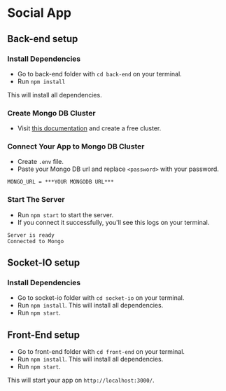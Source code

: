 # Social App

## Back-end setup

### Install Dependencies

- Go to back-end folder with `cd back-end` on your terminal.
- Run `npm install`

This will install all dependencies.

### Create Mongo DB Cluster

- Visit [this documentation](https://www.mongodb.com/docs/atlas/tutorial/deploy-free-tier-cluster/) and create a free cluster.

### Connect Your App to Mongo DB Cluster

- Create `.env` file.
- Paste your Mongo DB url and replace `<password>` with your password.

```env
MONGO_URL = ***YOUR MONGODB URL***
```

### Start The Server

- Run `npm start` to start the server.
- If you connect it successfully, you'll see this logs on your terminal.

```
Server is ready
Connected to Mongo
```

## Socket-IO setup

### Install Dependencies

- Go to socket-io folder with `cd socket-io` on your terminal.
- Run `npm install`. This will install all dependencies.
- Run `npm start`.

## Front-End setup

- Go to front-end folder with `cd front-end` on your terminal.
- Run `npm install`. This will install all dependencies.
- Run `npm start`.

This will start your app on `http://localhost:3000/`.
